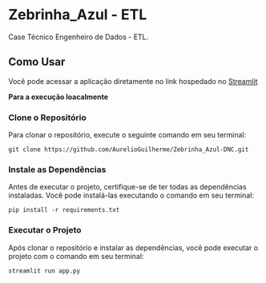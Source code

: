# Zebrinha_Azul - ETL
 Case Técnico Engenheiro de Dados - ETL.


## Como Usar
Você pode acessar a aplicação diretamente no link hospedado no [Streamlit](https://zebrinha-azul.streamlit.app/)


**Para a execução loacalmente**

### Clone o Repositório

Para clonar o repositório, execute o seguinte comando em seu terminal:
```
git clone https://github.com/AurelioGuilherme/Zebrinha_Azul-DNC.git
```

### Instale as Dependências

Antes de executar o projeto, certifique-se de ter todas as dependências instaladas. Você pode instalá-las executando o comando em seu terminal:

```
pip install -r requirements.txt
```


### Executar o Projeto
Após clonar o repositório e instalar as dependências, você pode executar o projeto com o comando em seu terminal:

```
streamlit run app.py
```
